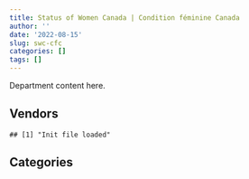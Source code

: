 ```yaml
---
title: Status of Women Canada | Condition féminine Canada
author: ''
date: '2022-08-15'
slug: swc-cfc
categories: []
tags: []
---
```


<script src="/rmarkdown-libs/htmlwidgets/htmlwidgets.js"></script>
<link href="/rmarkdown-libs/datatables-css/datatables-crosstalk.css" rel="stylesheet" />
<script src="/rmarkdown-libs/datatables-binding/datatables.js"></script>
<script src="/rmarkdown-libs/jquery/jquery-3.6.0.min.js"></script>
<link href="/rmarkdown-libs/dt-core-bootstrap/css/dataTables.bootstrap.min.css" rel="stylesheet" />
<link href="/rmarkdown-libs/dt-core-bootstrap/css/dataTables.bootstrap.extra.css" rel="stylesheet" />
<script src="/rmarkdown-libs/dt-core-bootstrap/js/jquery.dataTables.min.js"></script>
<script src="/rmarkdown-libs/dt-core-bootstrap/js/dataTables.bootstrap.min.js"></script>
<link href="/rmarkdown-libs/crosstalk/css/crosstalk.min.css" rel="stylesheet" />
<script src="/rmarkdown-libs/crosstalk/js/crosstalk.min.js"></script>
<script src="/rmarkdown-libs/htmlwidgets/htmlwidgets.js"></script>
<link href="/rmarkdown-libs/datatables-css/datatables-crosstalk.css" rel="stylesheet" />
<script src="/rmarkdown-libs/datatables-binding/datatables.js"></script>
<script src="/rmarkdown-libs/jquery/jquery-3.6.0.min.js"></script>
<link href="/rmarkdown-libs/dt-core-bootstrap/css/dataTables.bootstrap.min.css" rel="stylesheet" />
<link href="/rmarkdown-libs/dt-core-bootstrap/css/dataTables.bootstrap.extra.css" rel="stylesheet" />
<script src="/rmarkdown-libs/dt-core-bootstrap/js/jquery.dataTables.min.js"></script>
<script src="/rmarkdown-libs/dt-core-bootstrap/js/dataTables.bootstrap.min.js"></script>
<link href="/rmarkdown-libs/crosstalk/css/crosstalk.min.css" rel="stylesheet" />
<script src="/rmarkdown-libs/crosstalk/js/crosstalk.min.js"></script>

Department content here.

## Vendors

    ## [1] "Init file loaded"

<div id="htmlwidget-1" style="width:100%;height:auto;" class="datatables html-widget"></div>
<script type="application/json" data-for="htmlwidget-1">{"x":{"style":"bootstrap","filter":"none","vertical":false,"data":[["<a href=\"/vendors/advanced_business_interiors/\">ADVANCED BUSINESS INTERIORS<\/a>","<a href=\"/vendors/altis_human_resources/\">ALTIS HUMAN RESOURCES<\/a>","<a href=\"/vendors/cbci_telecom/\">CBCI TELECOM<\/a>","<a href=\"/vendors/cnw_group/\">CNW GROUP<\/a>","<a href=\"/vendors/excel_human_resources/\">EXCEL HUMAN RESOURCES<\/a>","<a href=\"/vendors/fmc_professionals/\">FMC PROFESSIONALS<\/a>","<a href=\"/vendors/les_traductions_tessier/\">LES TRADUCTIONS TESSIER<\/a>","<a href=\"/vendors/manifest_communications/\">MANIFEST COMMUNICATIONS<\/a>","<a href=\"/vendors/media_q/\">MEDIA Q<\/a>","<a href=\"/vendors/mishkumi_technologies/\">MISHKUMI TECHNOLOGIES<\/a>","<a href=\"/vendors/n12_consulting/\">N12 CONSULTING<\/a>","<a href=\"/vendors/sas_institute/\">SAS INSTITUTE<\/a>","<a href=\"/vendors/softchoice/\">SOFTCHOICE<\/a>","<a href=\"/vendors/teknion/\">TEKNION<\/a>","<a href=\"/vendors/telecom_computer_services/\">TELECOM COMPUTER SERVICES<\/a>","<a href=\"/vendors/the_aim_group/\">THE AIM GROUP<\/a>","<a href=\"/vendors/toyota_canada/\">TOYOTA CANADA<\/a>","<a href=\"/vendors/university_of_western_ontario/\">UNIVERSITY OF WESTERN ONTARIO<\/a>","<a href=\"/vendors/xerox/\">XEROX<\/a>"],["$ 25,975.42","$  9,837.00","$ 22,849.66","$ 22,600.00","$155,456.49","$  8,003.04","$ 11,853.45","$ 18,469.47","$ 16,950.00","$150,898.03",null,"$    231.63","$ 67,626.66","$ 13,515.77","$    667.56",null,"$ 38,668.81","$ 23,801.42","$ 14,578.05"],["$ 17,844.12","$111,743.31","$110,297.51",null,"$ 69,302.69","$  4,069.34","$ 13,146.55",null,null,"$220,021.10","$107,530.80","$ 16,121.26","$ 50,096.97",null,"$ 39,252.41","$163,528.94",null,null,"$ 11,286.71"],[null,null,null,null,null,null,null,null,null,null,null,null,null,null,null,null,null,null,"$ 12,371.45"],[null,null,null,null,null,null,null,null,null,null,null,null,null,null,null,null,null,null,"$ 12,337.64"]],"container":"<table class=\"table table-striped table-hover row-border order-column display\">\n  <thead>\n    <tr>\n      <th>Vendor<\/th>\n      <th>2017-2018<\/th>\n      <th>2018-2019<\/th>\n      <th>2019-2020<\/th>\n      <th>2020-2021<\/th>\n    <\/tr>\n  <\/thead>\n<\/table>","options":{"order":[[4,"desc"]],"pageLength":10,"autoWidth":true,"columnDefs":[],"orderClasses":false}},"evals":[],"jsHooks":[]}</script>

## Categories

<div id="htmlwidget-2" style="width:100%;height:auto;" class="datatables html-widget"></div>
<script type="application/json" data-for="htmlwidget-2">{"x":{"style":"bootstrap","filter":"none","vertical":false,"data":[["<a href=\"/categories/1_facilities_and_construction/\">1_facilities_and_construction<\/a>","<a href=\"/categories/10_office_management/\">10_office_management<\/a>","<a href=\"/categories/2_professional_services/\">2_professional_services<\/a>","<a href=\"/categories/3_information_technology/\">3_information_technology<\/a>","<a href=\"/categories/5_transportation_and_logistics/\">5_transportation_and_logistics<\/a>","<a href=\"/categories/7_travel/\">7_travel<\/a>","<a href=\"/categories/9_human_capital/\">9_human_capital<\/a>"],["$   40,680.00","$   68,569.75","$1,041,615.60","$  450,625.44","$   38,668.81","$   16,319.91","$   52,359.62"],[null,"$   41,934.12","$  490,722.32","$  554,606.77",null,null,"$   85,168.13"],[null,null,"$   29,703.32","$   12,371.45",null,null,null],[null,null,null,"$   12,337.64",null,null,null]],"container":"<table class=\"table table-striped table-hover row-border order-column display\">\n  <thead>\n    <tr>\n      <th>Category<\/th>\n      <th>2017-2018<\/th>\n      <th>2018-2019<\/th>\n      <th>2019-2020<\/th>\n      <th>2020-2021<\/th>\n    <\/tr>\n  <\/thead>\n<\/table>","options":{"order":[[4,"desc"]],"pageLength":20,"autoWidth":true,"columnDefs":[],"orderClasses":false,"lengthMenu":[10,20,25,50,100]}},"evals":[],"jsHooks":[]}</script>
